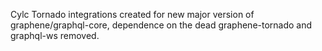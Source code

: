 Cylc Tornado integrations created for new major version of graphene/graphql-core, dependence on the dead graphene-tornado and graphql-ws removed.
